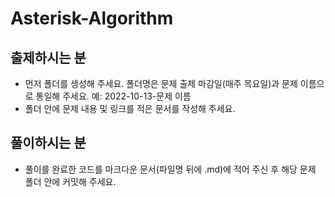 # Asterisk-Algorithm

## 출제하시는 분

* 먼저 폴더를 생성해 주세요. 폴더명은 문제 출제 마감일(매주 목요일)과 문제 이름으로 통일해 주세요. 예: 2022-10-13-문제 이름
* 폴더 안에 문제 내용 및 링크를 적은 문서를 작성해 주세요.  
  
## 풀이하시는 분
* 풀이를 완료한 코드를 마크다운 문서(파일명 뒤에 .md)에 적어 주신 후 해당 문제 폴더 안에 커밋해 주세요.
